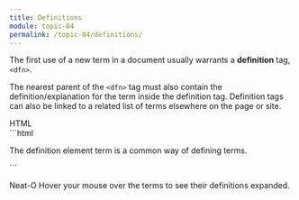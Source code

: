 ```yaml
---
title: Definitions
module: topic-04
permalink: /topic-04/definitions/
---
```


<div class="divider-heading"></div>

The first use of a new term in a document usually warrants a **definition** tag, `<dfn>`.

The nearest parent of the `<dfn>` tag must also contain the definition/explanation for the term inside the definition tag. Definition tags can also be linked to a related list of terms elsewhere on the page or site.


<div id="code-heading">HTML</div>
```html
<p>The definition element <def title="definition of term">term</def> is a common way of defining terms.</p>
```


<div class="codepen-embed">
  <p data-height="400" data-theme-id="30567" data-slug-hash="VQzrEY" data-default-tab="html,result" data-user="Media-Ed-Online" data-pen-title="Semantic HTML, Definition" class="codepen"></p>
</div>


<span class="label label-success">Neat-O</span> Hover your mouse over the terms to see their definitions expanded.
